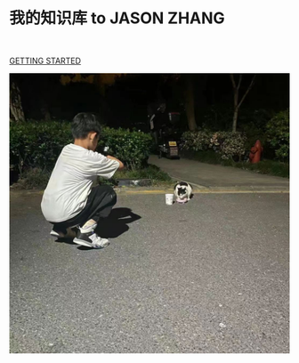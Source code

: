# 我的知识库  to JASON ZHANG


<span id="sitetime"><br/>

[GETTING STARTED](./initwithmarkdown/知识/)

![](./resources/pic/logo/jasonzhang2.jpg)